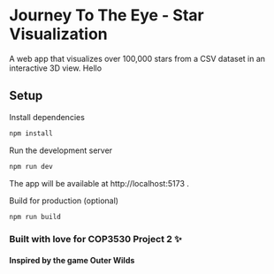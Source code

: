 # Journey To The Eye - Star Visualization

A web app that visualizes over 100,000 stars from a CSV dataset in an interactive 3D view. Hello

## Setup

Install dependencies

```bash
npm install
```

Run the development server
```bash
npm run dev
```

The app will be available at http://localhost:5173
.


Build for production (optional)
```bash
npm run build
```

### Built with love for COP3530 Project 2 ✨
#### Inspired by the game Outer Wilds
